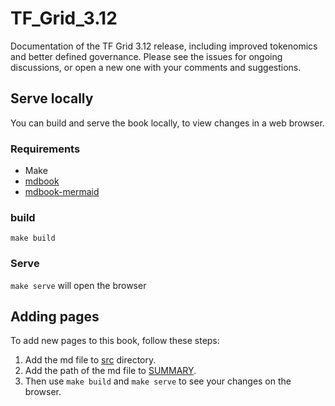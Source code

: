 # TF_Grid_3.12
Documentation of the TF Grid 3.12 release, including improved tokenomics and better defined governance. Please see the issues for ongoing discussions, or open a new one with your comments and suggestions.

## Serve locally

You can build and serve the book locally, to view changes in a web browser.

### Requirements

- Make
- [mdbook](https://rust-lang.github.io/mdBook/guide/installation.html)
- [mdbook-mermaid](https://github.com/badboy/mdbook-mermaid)

### build

`make build`

### Serve

`make serve`
will open the browser  

## Adding pages

To add new pages to this book, follow these steps:

1. Add the md file to [src](./src) directory.
2. Add the path of the md file to [SUMMARY](./src/SUMMARY.md).
3. Then use `make build` and `make serve` to see your changes on the browser.
